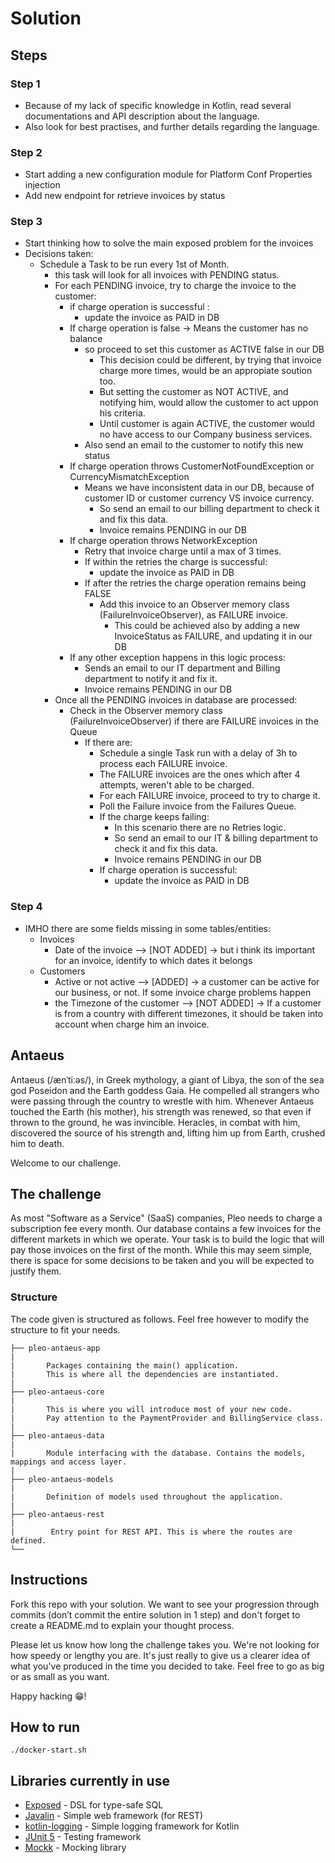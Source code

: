 # Solution

## Steps

### Step 1
- Because of my lack of specific knowledge in Kotlin, read several documentations and API description about the language.
- Also look for best practises, and further details regarding the language.

### Step 2
- Start adding a new configuration module for Platform Conf Properties injection
- Add new endpoint for retrieve invoices by status

### Step 3
- Start thinking how to solve the main exposed problem for the invoices 
- Decisions taken:
    - Schedule a Task to be run every 1st of Month.
        - this task will look for all invoices with PENDING status.
        - For each PENDING invoice, try to charge the invoice to the customer:
            - if charge operation is successful :
                - update the invoice as PAID in DB
            - If charge operation is false -> Means the customer has no balance
                - so proceed to set this customer as ACTIVE false in our DB
                    - This decision could be different, by trying that invoice charge more times, would be an appropiate soution too.
                    - But setting the customer as NOT ACTIVE, and notifying him, would allow the customer to act uppon his criteria.
                    - Until customer is again ACTIVE, the customer would no have access to our Company business services. 
                - Also send an email to the customer to notify this new status
            - If charge operation throws CustomerNotFoundException or CurrencyMismatchException
                - Means we have inconsistent data in our DB, because of customer ID or customer currency VS invoice currency.
                    - So send an email to our billing department to check it and fix this data.
                    - Invoice remains PENDING in our DB
            - If charge operation throws NetworkException
                - Retry that invoice charge until a max of 3 times.
                - If within the retries the charge is successful:
                    - update the invoice as PAID in DB
                - If after the retries the charge operation remains being FALSE
                    - Add this invoice to an Observer memory class (FailureInvoiceObserver), as FAILURE invoice.
                        - This could be achieved also by adding a new InvoiceStatus as FAILURE, and updating it in our DB
            - If any other exception happens in this logic process:
                - Sends an email to our IT department and Billing department to notify it and fix it.
                - Invoice remains PENDING in our DB
        - Once all the PENDING invoices in database are processed:
            - Check in the Observer memory class (FailureInvoiceObserver) if there are FAILURE invoices in the Queue
                - If there are:
                    - Schedule a single Task run with a delay of 3h to process each FAILURE invoice.
                    - The FAILURE invoices are the ones which after 4 attempts, weren't able to be charged.
                    - For each FAILURE invoice, proceed to try to charge it.
                    - Poll the Failure invoice from the Failures Queue.
                    - If the charge keeps failing:
                        - In this scenario there are no Retries logic.
                        - So send an email to our IT & billing department to check it and fix this data.
                        - Invoice remains PENDING in our DB
                    - If charge operation is successful:
                        - update the invoice as PAID in DB
                    

### Step 4
- IMHO there are some fields missing in some tables/entities:
    - Invoices
        - Date of the invoice --> [NOT ADDED] -> but i think its important for an invoice, identify to which dates it belongs
    - Customers
        - Active or not active --> [ADDED] -> a customer can be active for our business, or not. If some invoice charge problems happen
        - the Timezone of the customer --> [NOT ADDED] -> If a customer is from a country with different timezones, it should be taken into account when charge him an invoice.

## Antaeus

Antaeus (/ænˈtiːəs/), in Greek mythology, a giant of Libya, the son of the sea god Poseidon and the Earth goddess Gaia. He compelled all strangers who were passing through the country to wrestle with him. Whenever Antaeus touched the Earth (his mother), his strength was renewed, so that even if thrown to the ground, he was invincible. Heracles, in combat with him, discovered the source of his strength and, lifting him up from Earth, crushed him to death.

Welcome to our challenge.

## The challenge

As most "Software as a Service" (SaaS) companies, Pleo needs to charge a subscription fee every month. Our database contains a few invoices for the different markets in which we operate. Your task is to build the logic that will pay those invoices on the first of the month. While this may seem simple, there is space for some decisions to be taken and you will be expected to justify them.

### Structure
The code given is structured as follows. Feel free however to modify the structure to fit your needs.
```
├── pleo-antaeus-app
|
|       Packages containing the main() application. 
|       This is where all the dependencies are instantiated.
|
├── pleo-antaeus-core
|
|       This is where you will introduce most of your new code.
|       Pay attention to the PaymentProvider and BillingService class.
|
├── pleo-antaeus-data
|
|       Module interfacing with the database. Contains the models, mappings and access layer.
|
├── pleo-antaeus-models
|
|       Definition of models used throughout the application.
|
├── pleo-antaeus-rest
|
|        Entry point for REST API. This is where the routes are defined.
└──
```

## Instructions
Fork this repo with your solution. We want to see your progression through commits (don’t commit the entire solution in 1 step) and don't forget to create a README.md to explain your thought process.

Please let us know how long the challenge takes you. We're not looking for how speedy or lengthy you are. It's just really to give us a clearer idea of what you've produced in the time you decided to take. Feel free to go as big or as small as you want.

Happy hacking 😁!

## How to run
```
./docker-start.sh
```

## Libraries currently in use
* [Exposed](https://github.com/JetBrains/Exposed) - DSL for type-safe SQL
* [Javalin](https://javalin.io/) - Simple web framework (for REST)
* [kotlin-logging](https://github.com/MicroUtils/kotlin-logging) - Simple logging framework for Kotlin
* [JUnit 5](https://junit.org/junit5/) - Testing framework
* [Mockk](https://mockk.io/) - Mocking library
